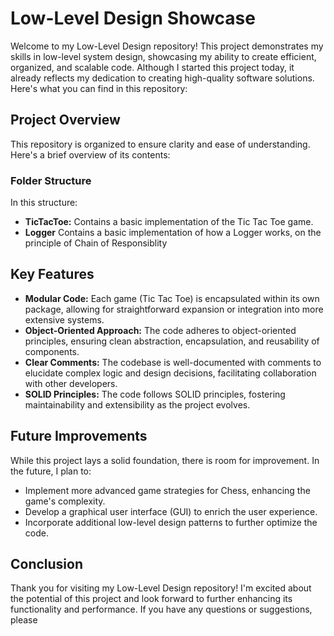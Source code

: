 # Low-Level Design Showcase

Welcome to my Low-Level Design repository! This project demonstrates my skills in low-level system design, showcasing my ability to create efficient, organized, and scalable code. Although I started this project today, it already reflects my dedication to creating high-quality software solutions. Here's what you can find in this repository:

## Project Overview

This repository is organized to ensure clarity and ease of understanding. Here's a brief overview of its contents:

### Folder Structure


In this structure:

- **TicTacToe:** Contains a basic implementation of the Tic Tac Toe game.
-  **Logger** Contains a basic implementation of how a Logger works, on the principle of Chain of Responsiblity

## Key Features

- **Modular Code:** Each game (Tic Tac Toe) is encapsulated within its own package, allowing for straightforward expansion or integration into more extensive systems.
- **Object-Oriented Approach:** The code adheres to object-oriented principles, ensuring clean abstraction, encapsulation, and reusability of components.
- **Clear Comments:** The codebase is well-documented with comments to elucidate complex logic and design decisions, facilitating collaboration with other developers.
- **SOLID Principles:** The code follows SOLID principles, fostering maintainability and extensibility as the project evolves.

## Future Improvements

While this project lays a solid foundation, there is room for improvement. In the future, I plan to:

- Implement more advanced game strategies for Chess, enhancing the game's complexity.
- Develop a graphical user interface (GUI) to enrich the user experience.
- Incorporate additional low-level design patterns to further optimize the code.

## Conclusion

Thank you for visiting my Low-Level Design repository! I'm excited about the potential of this project and look forward to further enhancing its functionality and performance. If you have any questions or suggestions, please
